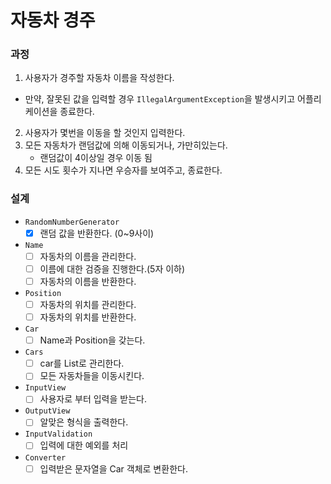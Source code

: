 # 자동차 경주

### 과정

1. 사용자가 경주할 자동차 이름을 작성한다.

- 만약, 잘못된 값을 입력할 경우 `IllegalArgumentException`을 발생시키고 어플리케이션을 종료한다.

2. 사용자가 몇번을 이동을 할 것인지 입력한다.
3. 모든 자동차가 랜덤값에 의해 이동되거나, 가만히있는다.
    - 랜덤값이 4이상일 경우 이동 됨
4. 모든 시도 횟수가 지나면 우승자를 보여주고, 종료한다.

### 설계

- `RandomNumberGenerator`
    - [x] 랜덤 값을 반환한다. (0~9사이)

- `Name`
    - [ ] 자동차의 이름을 관리한다.
    - [ ] 이름에 대한 검증을 진행한다.(5자 이하)
    - [ ] 자동차의 이름을 반환한다.

- `Position`
    - [ ] 자동차의 위치를 관리한다.
    - [ ] 자동차의 위치를 반환한다.

- `Car`
    - [ ] Name과 Position을 갖는다.

- `Cars`
    - [ ] car를 List로 관리한다.
    - [ ] 모든 자동차들을 이동시킨다.

- `InputView`
    - [ ] 사용자로 부터 입력을 받는다.

- `OutputView`
    - [ ] 알맞은 형식을 출력한다.

- `InputValidation`
    - [ ] 입력에 대한 예외를 처리

- `Converter`
    - [ ] 입력받은 문자열을 Car 객체로 변환한다.
